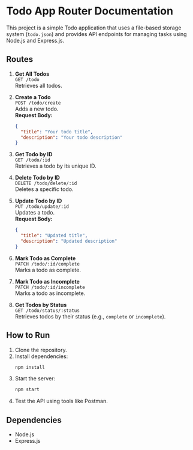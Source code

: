 
# Todo App Router Documentation

This project is a simple Todo application that uses a file-based storage system (`todo.json`) and provides API endpoints for managing tasks using Node.js and Express.js.

## Routes

1. **Get All Todos**  
   `GET /todo`  
   Retrieves all todos.

2. **Create a Todo**  
   `POST /todo/create`  
   Adds a new todo.  
   **Request Body:**  
   ```json
   {
     "title": "Your todo title",
     "description": "Your todo description"
   }
   ```

3. **Get Todo by ID**  
   `GET /todo/:id`  
   Retrieves a todo by its unique ID.

4. **Delete Todo by ID**  
   `DELETE /todo/delete/:id`  
   Deletes a specific todo.

5. **Update Todo by ID**  
   `PUT /todo/update/:id`  
   Updates a todo.  
   **Request Body:**  
   ```json
   {
     "title": "Updated title",
     "description": "Updated description"
   }
   ```

6. **Mark Todo as Complete**  
   `PATCH /todo/:id/complete`  
   Marks a todo as complete.

7. **Mark Todo as Incomplete**  
   `PATCH /todo/:id/incomplete`  
   Marks a todo as incomplete.

8. **Get Todos by Status**  
   `GET /todo/status/:status`  
   Retrieves todos by their status (e.g., `complete` or `incomplete`).

## How to Run
1. Clone the repository.
2. Install dependencies:
   ```bash
   npm install
   ```
3. Start the server:
   ```bash
   npm start
   ```
4. Test the API using tools like Postman.

## Dependencies
- Node.js
- Express.js

